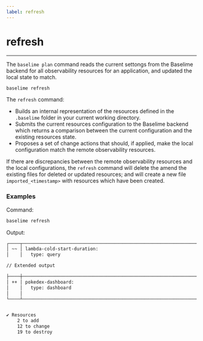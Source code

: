 ```yaml
---
label: refresh
---
```


# refresh

---

The `baselime plan` command reads the current settongs from the Baselime backend for all observability resources for an application, and updated the local state to match. 

```bash # :icon-terminal: terminal
baselime refresh
```

The `refresh` command:

- Builds an internal representation of the resources defined in the `.baselime` folder in your current working directory.
- Submits the current resources configuration to the Baselime backend which returns a comparison between the current configuration and the existing resources state.
- Proposes a set of change actions that should, if applied, make the local configuration match the remote observability resources.

If there are discrepancies between the remote observability resources and the local configurations, the `refresh` command will delete the amend the existing files for deleted or updated resources; and will create a new file `imported_<timestamp>` with resources which have been created.

### Examples

Command:

```bash # :icon-terminal: terminal
baselime refresh
```

Output:

```txt # :icon-code: output
┌────┬────────────────────────────────────────────────────────────────────────────────────┐
│ ~~ │ lambda-cold-start-duration:                                                        │
│    │   type: query                                                                      │

// Extended output

├────┼────────────────────────────────────────────────────────────────────────────────────┤
│ ++ │ pokedex-dashboard:                                                                 │
│    │   type: dashboard                                                                  │
│    │                                                                                    │
└────┴────────────────────────────────────────────────────────────────────────────────────┘


✔ Resources
    2 to add
    12 to change
    19 to destroy
```
